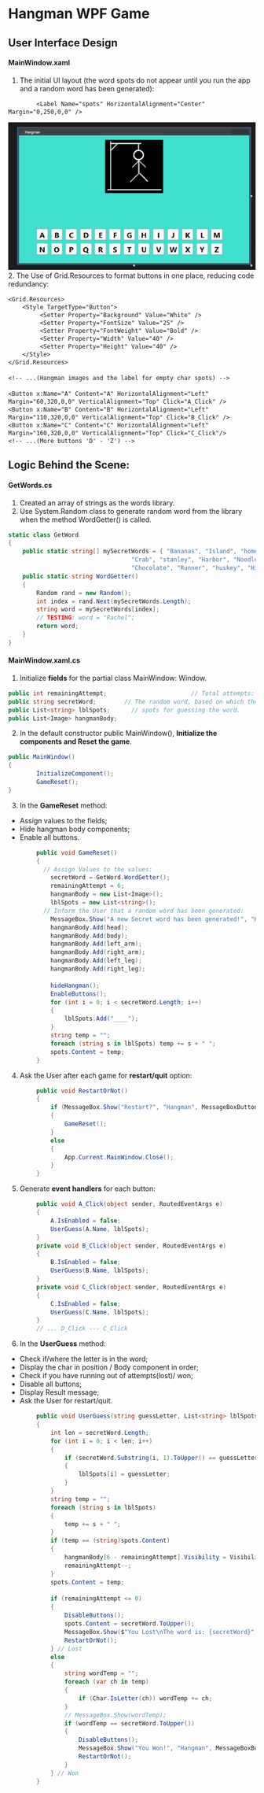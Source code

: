 # Hangman WPF Game
## User Interface Design 
#### MainWindow.xaml
1. The initial UI layout (the word spots do not appear until you run the app and a random word has been generated):
```xaml
        <Label Name="spots" HorizontalAlignment="Center" Margin="0,250,0,0" />
```
![Initial UI](https://github.com/Xingyixzhang/Coding-Projects/blob/master/Hangman/images/IniUI.png "Initial UI(without word line")
2. The Use of Grid.Resources to format buttons in one place, reducing code redundancy:
```xaml
<Grid.Resources>
    <Style TargetType="Button">
         <Setter Property="Background" Value="White" />
         <Setter Property="FontSize" Value="25" />
         <Setter Property="FontWeight" Value="Bold" />
         <Setter Property="Width" Value="40" />
         <Setter Property="Height" Value="40" />
    </Style>
</Grid.Resources>

<!-- ...(Hangman images and the label for empty char spots) -->

<Button x:Name="A" Content="A" HorizontalAlignment="Left" Margin="60,320,0,0" VerticalAlignment="Top" Click="A_Click" />
<Button x:Name="B" Content="B" HorizontalAlignment="Left" Margin="110,320,0,0" VerticalAlignment="Top" Click="B_Click" />
<Button x:Name="C" Content="C" HorizontalAlignment="Left" Margin="160,320,0,0" VerticalAlignment="Top" Click="C_Click"/>
<!-- ...(More buttons 'D' - 'Z') -->
```
## Logic Behind the Scene:
#### GetWords.cs
1. Created an array of strings as the words library.
2. Use System.Random class to generate random word from the library when the method WordGetter() is called.
```cs
static class GetWord
{
    public static string[] mySecretWords = { "Bananas", "Island", "homework", "Family", "hangman", "robot", "president",
                                   "Crab", "stanley", "Harbor", "Noodles", "", "Learning", "Savages", "Teakwood",
                                   "Chocolate", "Runner", "huskey", "Hiking", "Microsoft", "military"};
    public static string WordGetter()
    {
        Random rand = new Random();
        int index = rand.Next(mySecretWords.Length);
        string word = mySecretWords[index];
        // TESTING: word = "Rachel";
        return word;
    }
}
```
#### MainWindow.xaml.cs
1. Initialize **fields** for the partial class MainWindow: Window.
```cs
public int remainingAttempt;                        // Total attempts: 6.
public string secretWord;        // The random word, based on which the # of guessing spots are determined.
public List<string> lblSpots;      // spots for guessing the word.
public List<Image> hangmanBody;
```
2. In the default constructor public MainWindow(), **Initialize the components and Reset the game**.
```cs
public MainWindow()
{
        InitializeComponent();
        GameReset();
}
```
3. In the **GameReset** method: 
- Assign values to the fields; 
- Hide hangman body components; 
- Enable all buttons.
```cs
        public void GameReset()
        {
          // Assign Values to the values:
            secretWord = GetWord.WordGetter();
            remainingAttempt = 6;
            hangmanBody = new List<Image>();
            lblSpots = new List<string>();
          // Inform the User that a random word has been generated:
            MessageBox.Show("A new Secret word has been generated!", "Hangman");
            hangmanBody.Add(head);
            hangmanBody.Add(body);
            hangmanBody.Add(left_arm);
            hangmanBody.Add(right_arm);
            hangmanBody.Add(left_leg);
            hangmanBody.Add(right_leg);
            
            hideHangman();
            EnableButtons();
            for (int i = 0; i < secretWord.Length; i++)
            {
                lblSpots.Add("____");
            }
            string temp = "";
            foreach (string s in lblSpots) temp += s + " ";
            spots.Content = temp;
        }
```
4. Ask the User after each game for **restart/quit** option:
```cs
        public void RestartOrNot()
        {
            if (MessageBox.Show("Restart?", "Hangman", MessageBoxButton.YesNo, MessageBoxImage.Question) == MessageBoxResult.Yes)
            {
                GameReset();
            }
            else
            {
                App.Current.MainWindow.Close();
            }
        }
```
5. Generate **event handlers** for each button:
```cs
        public void A_Click(object sender, RoutedEventArgs e)
        {
            A.IsEnabled = false;
            UserGuess(A.Name, lblSpots);
        }
        private void B_Click(object sender, RoutedEventArgs e)
        {
            B.IsEnabled = false;
            UserGuess(B.Name, lblSpots);
        }
        private void C_Click(object sender, RoutedEventArgs e)
        {
            C.IsEnabled = false;
            UserGuess(C.Name, lblSpots);
        }
        // ... D_Click --- C_Click
```
6. In the **UserGuess** method:
- Check if/where the letter is in the word; 
- Display the char in position / Body component in order;
- Check if you have running out of attempts(lost)/ won;
- Disable all buttons;
- Display Result message;
- Ask the User for restart/quit.
```cs
        public void UserGuess(string guessLetter, List<string> lblSpots)
        {
            int len = secretWord.Length;
            for (int i = 0; i < len; i++)
            {
                if (secretWord.Substring(i, 1).ToUpper() == guessLetter)
                {
                    lblSpots[i] = guessLetter;
                }
            }
            string temp = "";
            foreach (string s in lblSpots)
            {
                temp += s + " ";
            }
            if (temp == (string)spots.Content)
            {
                hangmanBody[6 - remainingAttempt].Visibility = Visibility.Visible;
                remainingAttempt--;
            }
            spots.Content = temp;

            if (remainingAttempt <= 0)
            {
                DisableButtons();
                spots.Content = secretWord.ToUpper();
                MessageBox.Show($"You Lost\nThe word is: {secretWord}", "Hangman", MessageBoxButton.OK, MessageBoxImage.Information);
                RestartOrNot();
            } // Lost
            else
            {
                string wordTemp = "";
                foreach (var ch in temp)
                {
                    if (Char.IsLetter(ch)) wordTemp += ch;
                }
                // MessageBox.Show(wordTemp);
                if (wordTemp == secretWord.ToUpper())
                {
                    DisableButtons();
                    MessageBox.Show("You Won!", "Hangman", MessageBoxButton.OK, MessageBoxImage.Information);
                    RestartOrNot();
                }
            } // Won
        }
```
